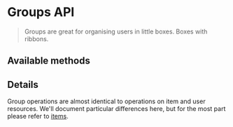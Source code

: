 # Groups API

> Groups are great for organising users in little boxes. Boxes with ribbons.

## Available methods

## Details

Group operations are almost identical to operations on item and user resources. We'll document particular differences here, but for the most part please refer to [items](items.md).
